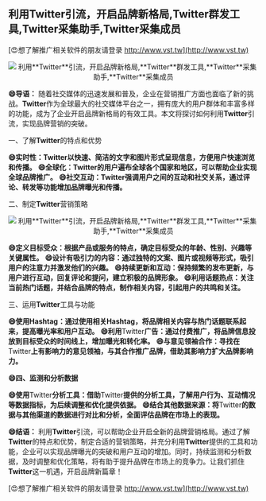 ## **利用**Twitter**引流，开启品牌新格局,**Twitter**群发工具,**Twitter**采集助手,**Twitter**采集成员**

[😍想了解推广相关软件的朋友请登录 http://www.vst.tw](http://www.vst.tw)

 <center><img src="https://vst.tw/MP4/tuiguang/png/2.png" alt="利用**Twitter**引流，开启品牌新格局,**Twitter**群发工具,**Twitter**采集助手,**Twitter**采集成员"></center>

**😄导语：**
随着社交媒体的迅速发展和普及，企业在营销推广方面也面临了新的挑战。**Twitter**作为全球最大的社交媒体平台之一，拥有庞大的用户群体和丰富多样的功能，成为了企业开启品牌新格局的有效工具。本文将探讨如何利用**Twitter**引流，实现品牌营销的突破。

一、了解**Twitter**的特点和优势

**😄实时性：**Twitter**以快速、简洁的文字和图片形式呈现信息，方便用户快速浏览和传播。**
**😄全球化：**Twitter**的用户遍布全球各个国家和地区，可以帮助企业实现全球品牌推广。**
**😄社交互动：**Twitter**强调用户之间的互动和社交关系，通过评论、转发等功能增加品牌曝光和传播。**

二、制定**Twitter**营销策略

 <center><img src="https://vst.tw/MP4/tuiguang/png/4.png" alt="利用**Twitter**引流，开启品牌新格局,**Twitter**群发工具,**Twitter**采集助手,**Twitter**采集成员"></center>

**😄定义目标受众：根据产品或服务的特点，确定目标受众的年龄、性别、兴趣等关键属性。**
**😄设计有吸引力的内容：通过独特的文案、图片或视频等形式，吸引用户的注意力并激发他们的兴趣。**
**😄持续更新和互动：保持频繁的发布更新，与用户进行互动，回复评论和提问，建立积极的品牌形象。**
**😄利用话题热点：关注当前热门话题，并结合品牌的特点，制作相关内容，引起用户的共鸣和关注。**

三、运用**Twitter**工具与功能

**😄使用Hashtag：通过使用相关Hashtag，将品牌相关内容与热门话题联系起来，提高曝光率和用户互动。**
**😄利用**Twitter**广告：通过付费推广，将品牌信息投放到目标受众的时间线上，增加曝光和转化率。**
**😄与意见领袖合作：寻找在**Twitter**上有影响力的意见领袖，与其合作推广品牌，借助其影响力扩大品牌影响力。**

**😄四、监测和分析数据**

**😄使用**Twitter**分析工具：借助**Twitter**提供的分析工具，了解用户行为、互动情况等数据指标，为后续调整和优化提供依据。**
**😄结合其他数据来源：将**Twitter**的数据与其他渠道的数据进行对比和分析，全面评估品牌在市场上的表现。**

**😄结语：**
利用**Twitter**引流，可以帮助企业开启全新的品牌营销格局。通过了解**Twitter**的特点和优势，制定合适的营销策略，并充分利用**Twitter**提供的工具和功能，企业可以实现品牌曝光的突破和用户互动的增加。同时，持续监测和分析数据，及时调整和优化策略，将有助于提升品牌在市场上的竞争力。让我们抓住**Twitter**这一机遇，开启品牌新篇章！

[😍想了解推广相关软件的朋友请登录 http://www.vst.tw](http://www.vst.tw)



